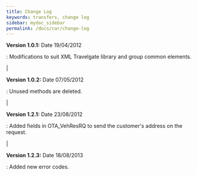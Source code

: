 ```yaml
---
title: Change Log
keywords: transfers, change log
sidebar: mydoc_sidebar
permalink: /docs/car/change-log
---
```




**Version 1.0.1:** Date 19/04/2012

 :  Modifications to suit XML Travelgate library and group common elements.

|

**Version 1.0.2:** Date 07/05/2012

 :  Unused methods are deleted.

|

**Version 1.2.1:** Date 23/08/2012

 :  Added fields in OTA_VehResRQ to send the customer's address on the request.

| 

**Version 1.2.3:** Date 18/08/2013

 :  Added new error codes.


